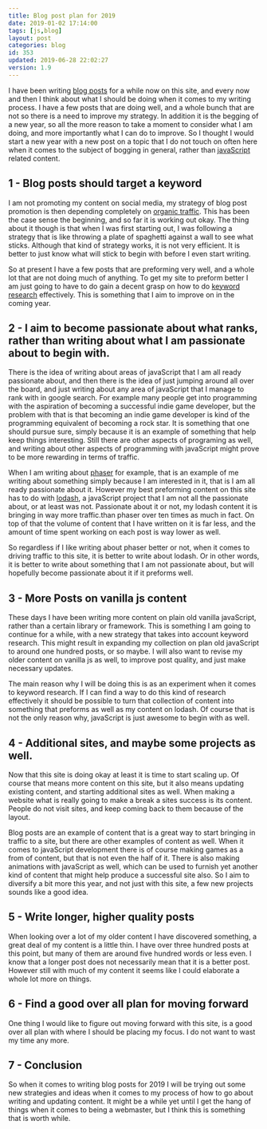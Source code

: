 ```yaml
---
title: Blog post plan for 2019
date: 2019-01-02 17:14:00
tags: [js,blog]
layout: post
categories: blog
id: 353
updated: 2019-06-28 22:02:27
version: 1.9
---
```


I have been writing [blog posts](https://en.wikipedia.org/wiki/Blog) for a while now on this site, and every now and then I think about what I should be doing when it comes to my writing process. I have a few posts that are doing well, and a whole bunch that are not so there is a need to improve my strategy. In addition it is the begging of a new year, so all the more reason to take a moment to consider what I am doing, and more importantly what I can do to improve. So I thought I would start a new year with a new post on a topic that I do not touch on often here when it comes to the subject of bogging in general, rather than [javaScript](https://en.wikipedia.org/wiki/JavaScript) related content.

<!-- more -->

## 1 - Blog posts should target a keyword

I am not promoting my content on social media, my strategy of blog post promotion is then depending completely on [organic traffic](https://en.wikipedia.org/wiki/Organic_search). This has been the case sense the beginning, and so far it is working out okay. The thing about it though is that when I was first starting out, I was following a strategy that is like throwing a plate of spaghetti against a wall to see what sticks. Although that kind of strategy works, it is not very efficient. It is better to just know what will stick to begin with before I even start writing.

So at present I have a few posts that are preforming very well, and a whole lot that are not doing much of anything. To get my site to preform better I am just going to have to do gain a decent grasp on how to do [keyword research](https://en.wikipedia.org/wiki/Keyword_research) effectively. This is something that I aim to improve on in the coming year.

## 2 - I aim to become passionate about what ranks, rather than writing about what I am passionate about to begin with.

There is the idea of writing about areas of javaScript that I am all ready passionate about, and then there is the idea of just jumping around all over the board, and just writing about any area of javaScript that I manage to rank with in google search. For example many people get into programming with the aspiration of becoming a successful indie game developer, but the problem with that is that becoming an indie game developer is kind of the programming equivalent of becoming a rock star. It is something that one should pursue sure, simply because it is an example of something that help keep things interesting. Still there are other aspects of programing as well, and writing about other aspects of programming with javaScript might prove to be more rewarding in terms of traffic.

When I am writing about [phaser](https://dustinpfister.github.io/categories/phaser/) for example, that is an example of me writing about something simply because I am interested in it, that is I am all ready passionate about it. However my best preforming content on this site has to do with [lodash](https://dustinpfister.github.io/categories/lodash/), a javaScript project that I am not all the passionate about, or at least was not. Passionate about it or not, my lodash content it is bringing in way more traffic.than phaser over ten times as much in fact. On top of that the volume of content that I have written on it is far less, and the amount of time spent working on each post is way lower as well. 

So regardless if I like writing about phaser better or not, when it comes to driving traffic to this site, it is better to write about lodash. Or in other words, it is better to write about something that I am not passionate about, but will hopefully become passionate about it if it preforms well.

## 3 - More Posts on vanilla js content

These days I have been writing more content on plain old vanilla javaScript, rather than a certain library or framework. This is something I am going to continue for a while, with a new strategy that takes into account keyword research. This might result in expanding my collection on plan old javaScript to around one hundred posts, or so maybe. I will also want to revise my older content on vanilla js as well, to improve post quality, and just make necessary updates.

The main reason why I will be doing this is as an experiment when it comes to keyword research. If I can find a way to do this kind of research effectively it should be possible to turn that collection of content into something that preforms as well as my content on lodash. Of course that is not the only reason why, javaScript is just awesome to begin with as well.

## 4 - Additional sites, and maybe some projects as well.

Now that this site is doing okay at least it is time to start scaling up. Of course that means more content on this site, but it also means updating existing content, and starting additional sites as well. When making a website what is really going to make a break a sites success is its content. People do not visit sites, and keep coming back to them because of the layout.

Blog posts are an example of content that is a great way to start bringing in traffic to a site, but there are other examples of content as well. When it comes to javaScript development there is of course making games as a from of content, but that is not even the half of it. There is also making animations with javaScript as well, which can be used to furnish yet another kind of content that might help produce a successful site also. So I aim to diversify a bit more this year, and not just with this site, a few new projects sounds like a good idea.

## 5 - Write longer, higher quality posts

When looking over a lot of my older content I have discovered something, a great deal of my content is a little thin. I have over three hundred posts at this point, but many of them are around five hundred words or less even. I know that a longer post does not necessarily mean that it is a better post. However still with much of my content it seems like I could elaborate a whole lot more on things.

## 6 - Find a good over all plan for moving forward

One thing I would like to figure out moving forward with this site, is a good over all plan with where I should be placing my focus. I do not want to wast my time any more.

## 7 - Conclusion

So when it comes to writing blog posts for 2019 I will be trying out some new strategies and ideas when it comes to my process of how to go about writing and updating content. It might be a while yet until I get the hang of things when it comes to being a webmaster, but I think this is something that is worth while.